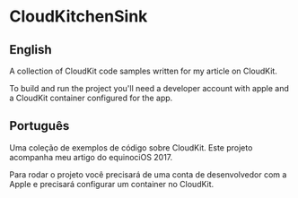 # CloudKitchenSink

## English

A collection of CloudKit code samples written for my article on CloudKit.

To build and run the project you'll need a developer account with apple and a CloudKit container configured for the app.

## Português

Uma coleção de exemplos de código sobre CloudKit. Este projeto acompanha meu artigo do equinociOS 2017.

Para rodar o projeto você precisará de uma conta de desenvolvedor com a Apple e precisará configurar um container no CloudKit.